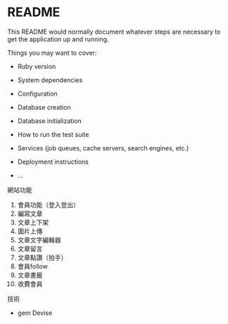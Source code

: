# README

This README would normally document whatever steps are necessary to get the
application up and running.

Things you may want to cover:

* Ruby version

* System dependencies

* Configuration

* Database creation

* Database initialization

* How to run the test suite

* Services (job queues, cache servers, search engines, etc.)

* Deployment instructions

* ...

網站功能
1. 會員功能（登入登出）
2. 編寫文章
3. 文章上下架
4. 圖片上傳
5. 文章文字編輯器
6. 文章留言
7. 文章點讚（拍手）
8. 會員follow
9. 文章書籤
10. 收費會員

技術
* gem Devise 
